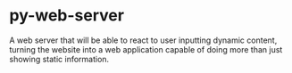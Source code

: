 # py-web-server
A web server that will be able to react to user inputting dynamic content, turning the website into a web application capable of doing more than just showing static information.
